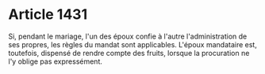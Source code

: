# Article 1431

Si, pendant le mariage, l'un des époux confie à l'autre l'administration de ses propres, les règles du mandat sont applicables. L'époux mandataire est, toutefois, dispensé de rendre compte des fruits, lorsque la procuration ne l'y oblige pas expressément.